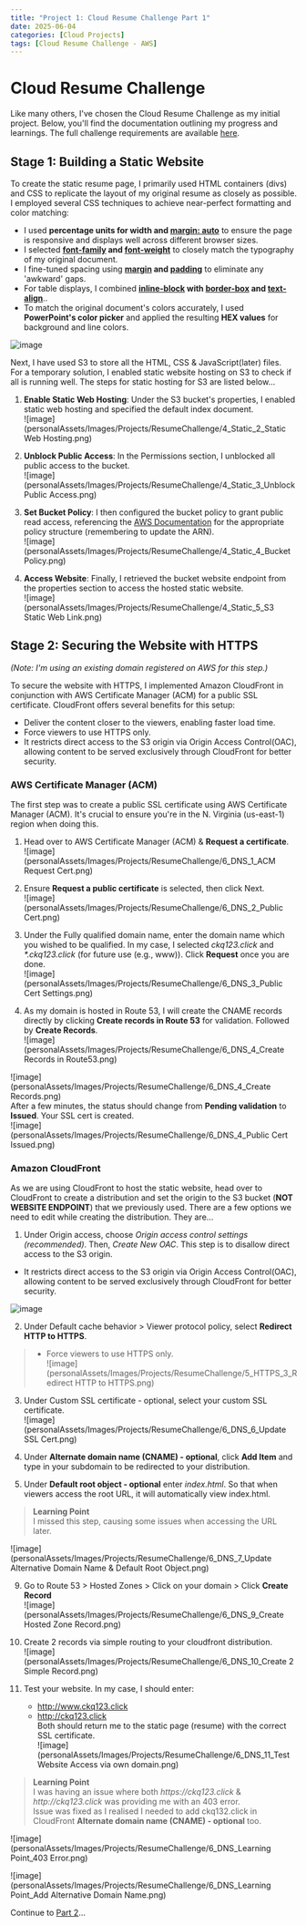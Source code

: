 ```yaml
---
title: "Project 1: Cloud Resume Challenge Part 1"
date: 2025-06-04
categories: [Cloud Projects]
tags: [Cloud Resume Challenge - AWS]
---
```


# Cloud Resume Challenge  
Like many others, I've chosen the Cloud Resume Challenge as my initial project. Below, you'll find the documentation outlining my progress and learnings. The full challenge requirements are available [here](https://cloudresumechallenge.dev/docs/the-challenge/aws/).  
  
  
## Stage 1: Building a Static Website
To create the static resume page, I primarily used HTML containers (divs) and CSS to replicate the layout of my original resume as closely as possible. I employed several CSS techniques to achieve near-perfect formatting and color matching:  
- I used **percentage units for width and <ins>margin: auto</ins>** to ensure the page is responsive and displays well across different browser sizes.
- I selected **<ins>font-family</ins> and <ins>font-weight</ins>** to closely match the typography of my original document.
- I fine-tuned spacing using **<ins>margin</ins> and <ins>padding</ins>** to eliminate any 'awkward' gaps.
- For table displays, I combined **<ins>inline-block</ins> with <ins>border-box</ins> and <ins>text-align</ins>**..
- To match the original document's colors accurately, I used **PowerPoint's color picker** and applied the resulting **HEX values** for background and line colors.
  
![image](personalAssets/Images/Projects/ResumeChallenge/3_CSS.png)
  
Next, I have used S3 to store all the HTML, CSS & JavaScript(later) files.  
For a temporary solution, I enabled static website hosting on S3 to check if all is running well. The steps for static hosting for S3 are listed below...
  
1. **Enable Static Web Hosting**: Under the S3 bucket's properties, I enabled static web hosting and specified the default index document.  
![image](personalAssets/Images/Projects/ResumeChallenge/4_Static_2_Static Web Hosting.png)
  
2. **Unblock Public Access**: In the Permissions section, I unblocked all public access to the bucket.  
![image](personalAssets/Images/Projects/ResumeChallenge/4_Static_3_Unblock Public Access.png)  
  
3. **Set Bucket Policy**: I then configured the bucket policy to grant public read access, referencing the [AWS Documentation](https://docs.aws.amazon.com/AmazonS3/latest/userguide/HostingWebsiteOnS3Setup.html#step4-add-bucket-policy-make-content-public) for the appropriate policy structure (remembering to update the ARN).  
![image](personalAssets/Images/Projects/ResumeChallenge/4_Static_4_Bucket Policy.png)  
  
4. **Access Website**: Finally, I retrieved the bucket website endpoint from the properties section to access the hosted static website.  
![image](personalAssets/Images/Projects/ResumeChallenge/4_Static_5_S3 Static Web Link.png) 
  
  
## Stage 2: Securing the Website with HTTPS
_(Note: I'm using an existing domain registered on AWS for this step.)_  
  
To secure the website with HTTPS, I implemented Amazon CloudFront in conjunction with AWS Certificate Manager (ACM) for a public SSL certificate. CloudFront offers several benefits for this setup:  
+ Deliver the content closer to the viewers, enabling faster load time.
+ Force viewers to use HTTPS only.
+ It restricts direct access to the S3 origin via Origin Access Control(OAC), allowing content to be served exclusively through CloudFront for better security.
  
  
### AWS Certificate Manager (ACM) 
The first step was to create a public SSL certificate using AWS Certificate Manager (ACM). It's crucial to ensure you're in the N. Virginia (us-east-1) region when doing this.
  
1. Head over to AWS Certificate Manager (ACM) & **Request a certificate**.  
![image](personalAssets/Images/Projects/ResumeChallenge/6_DNS_1_ACM Request Cert.png)
  
2. Ensure **Request a public certificate** is selected, then click Next.  
![image](personalAssets/Images/Projects/ResumeChallenge/6_DNS_2_Public Cert.png)
  
3. Under the Fully qualified domain name, enter the domain name which you wished to be qualified. In my case, I selected _ckq123.click_ and _*.ckq123.click_ (for future use (e.g., www)). Click **Request** once you are done.   
![image](personalAssets/Images/Projects/ResumeChallenge/6_DNS_3_Public Cert Settings.png)

4. As my domain is hosted in Route 53, I will create the CNAME records directly by clicking **Create records in Route 53** for validation. Followed by **Create Records**.  
![image](personalAssets/Images/Projects/ResumeChallenge/6_DNS_4_Create Records in Route53.png)
    
![image](personalAssets/Images/Projects/ResumeChallenge/6_DNS_4_Create Records.png)  
After a few minutes, the status should change from **Pending validation** to **Issued**. Your SSL cert is created.  
![image](personalAssets/Images/Projects/ResumeChallenge/6_DNS_4_Public Cert Issued.png)
  
  
### Amazon CloudFront  
As we are using CloudFront to host the static website, head over to CloudFront to create a distribution and set the origin to the S3 bucket (**NOT WEBSITE ENDPOINT**) that we previously used. There are a few options we need to edit while creating the distribution. They are...  
1. Under Origin access, choose _Origin access control settings (recommended)_. Then, _Create New OAC_. This step is to disallow direct access to the S3 origin.  
+ It restricts direct access to the S3 origin via Origin Access Control(OAC), allowing content to be served exclusively through CloudFront for better security.  

![image](personalAssets/Images/Projects/ResumeChallenge/5_HTTPS_2_OAC.png)
  
2. Under Default cache behavior > Viewer protocol policy, select **Redirect HTTP to HTTPS**.  
>+ Force viewers to use HTTPS only.  
![image](personalAssets/Images/Projects/ResumeChallenge/5_HTTPS_3_Redirect HTTP to HTTPS.png)
   
3. Under Custom SSL certificate - optional, select your custom SSL certificate.  
![image](personalAssets/Images/Projects/ResumeChallenge/6_DNS_6_Update SSL Cert.png)
  
4. Under **Alternate domain name (CNAME) - optional**, click **Add Item** and type in your subdomain to be redirected to your distribution.  
5. Under **Default root object - optional** enter _index.html_. So that when viewers access the root URL, it will automatically view index.html.
>**Learning Point**  
I missed this step, causing some issues when accessing the URL later.
  
![image](personalAssets/Images/Projects/ResumeChallenge/6_DNS_7_Update Alternative Domain Name & Default Root Object.png)
  
9. Go to Route 53 > Hosted Zones > Click on your domain > Click **Create Record**  
![image](personalAssets/Images/Projects/ResumeChallenge/6_DNS_9_Create Hosted Zone Record.png)
  
10. Create 2 records via simple routing to your cloudfront distribution.  
![image](personalAssets/Images/Projects/ResumeChallenge/6_DNS_10_Create 2 Simple Record.png)
  
11. Test your website. In my case, I should enter:  
    - http://www.ckq123.click
    - http://ckq123.click  
    Both should return me to the static page (resume) with the correct SSL certificate.  
![image](personalAssets/Images/Projects/ResumeChallenge/6_DNS_11_Test Website Access via own domain.png)
  
>**Learning Point**  
I was having an issue where both _https://ckq123.click_ & _http://ckq123.click_ was providing me with an 403 error.  
Issue was fixed as I realised I needed to add ckq132.click in CloudFront **Alternate domain name (CNAME) - optional** too.  

![image](personalAssets/Images/Projects/ResumeChallenge/6_DNS_Learning Point_403 Error.png)
  
![image](personalAssets/Images/Projects/ResumeChallenge/6_DNS_Learning Point_Add Alternative Domain Name.png)
  
  
Continue to [Part 2](https://c-kq.github.io/posts/CloudResumeChallenge-Part2/)...
